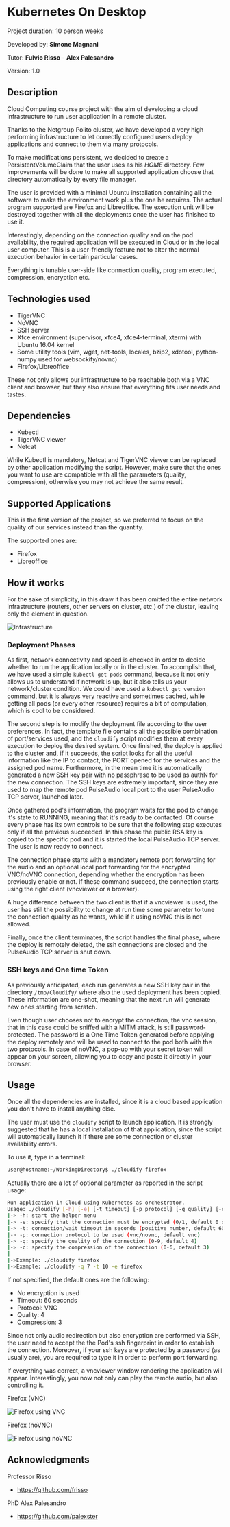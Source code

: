 # Kubernetes On Desktop

Project duration: 10 person weeks

Developed by: **Simone Magnani**

Tutor: **Fulvio Risso** - **Alex Palesandro**

Version: 1.0

## Description

Cloud Computing course project with the aim of developing a cloud infrastructure to run user application in a remote cluster.

Thanks to the Netgroup Polito cluster, we have developed a very high performing infrastructure to let correctly configured users deploy applications and connect to them via many protocols.

To make modifications persistent, we decided to create a PersistentVolumeClaim that the user uses as his *HOME* directory. Few improvements will be done to make all supported application choose that directory automatically by every file manager.

The user is provided with a minimal Ubuntu installation containing all the software to make the environment work plus the one he requires. The actual program supported are Firefox and Libreoffice. The execution unit will be destroyed together with all the deployments once the user has finished to use it.

Interestingly, depending on the connection quality and on the pod availability, the required application will be executed in Cloud or in the local user computer. This is a user-friendly feature not to alter the normal execution behavior in certain particular cases.

Everything is tunable user-side like connection quality, program executed, compression, encryption etc.

## Technologies used

* TigerVNC
* NoVNC
* SSH server
* Xfce environment (supervisor, xfce4, xfce4-terminal, xterm) with Ubuntu 16.04 kernel
* Some utility tools (vim, wget, net-tools, locales, bzip2, xdotool, python-numpy used for websockify/novnc)
* Firefox/Libreoffice

These not only allows our infrastructure to be reachable both via a VNC client and browser, but they also ensure that everything fits user needs and tastes.

## Dependencies

* Kubectl
* TigerVNC viewer
* Netcat

While Kubectl is mandatory, Netcat and TigerVNC viewer can be replaced by other application modifying the script. However, make sure that the ones you want to use are compatible with all the parameters (quality, compression), otherwise you may not achieve the same result.

## Supported Applications

This is the first version of the project, so we preferred to focus on the quality of our services instead than the quantity.

The supported ones are:

* Firefox
* Libreoffice

## How it works

For the sake of simplicity, in this draw it has been omitted the entire network infrastructure (routers, other servers on cluster, etc.) of the cluster, leaving only the element in question.  


![Infrastructure](res/Infrastructure.png)

### Deployment Phases

As first, network connectivity and speed is checked in order to decide whether to run the application locally or in the cluster. To accomplish that, we have used a simple `kubectl get pods` command, because it not only allows us to understand if network is up, but it also tells us your network/cluster condition. We could have used a `kubectl get version` command, but it is always very reactive and sometimes cached, while getting all pods (or every other resource) requires a bit of computation, which is cool to be considered.

The second step is to modify the deployment file according to the user preferences. In fact, the template file contains all the possible combination of port/services used, and the `cloudify` script modifies them at every execution to deploy the desired system. Once finished, the deploy is applied to the cluster and, if it succeeds, the script looks for all the useful information like the IP to contact, the PORT opened for the services and the assigned pod name. Furthermore, in the mean time it is automatically generated a new SSH key pair with no passphrase to be used as authN for the new connection. The SSH keys are extremely important, since they are used to map the remote pod PulseAudio local port to the user PulseAudio TCP server, launched later.

Once gathered pod's information, the program waits for the pod to change it's state to RUNNING, meaning that it's ready to be contacted. Of course every phase has its own controls to be sure that the following step executes only if all the previous succeeded. In this phase the public RSA key is copied to the specific pod and it is started the local PulseAudio TCP server. The user is now ready to connect.

The connection phase starts with a mandatory remote port forwarding for the audio and an optional local port forwarding for the encrypted VNC/noVNC connection, depending whether the encryption has been previously enable or not. If these command succeed, the connection starts using the right client (vncviewer or a browser).

A huge difference between the two client is that if a vncviewer is used, the user has still the possibility to change at run time some parameter to tune the connection quality as he wants, while if it using noVNC this is not allowed.

Finally, once the client terminates, the script handles the final phase, where the deploy is remotely deleted, the ssh connections are closed and the PulseAudio TCP server is shut down.

### SSH keys and One time Token

As previously anticipated, each run generates a new SSH key pair in the directory `/tmp/Cloudify/` where also the used deployment has been copied. These information are one-shot, meaning that the next run will generate new ones starting from scratch. 

Even though user chooses not to encrypt the connection, the vnc session, that in this case could be sniffed with a MITM attack, is still password-protected. The password is a One Time Token generated before applying the deploy remotely and will be used to connect to the pod both with the two protocols. In case of noVNC, a pop-up with your secret token will appear on your screen, allowing you to copy and paste it directly in your browser.


## Usage

Once all the dependencies are installed, since it is a cloud based application you don't have to install anything else.

The user must use the `cloudify` script to launch application. It is strongly suggested that he has a local installation of that application, since the script will automatically launch it if there are some connection or cluster availability errors.

To use it, type in a terminal:

```bash
user@hostname:~/WorkingDirectory$ ./cloudify firefox
```

Actually there are a lot of optional parameter as reported in the script usage:

```bash
Run application in Cloud using Kubernetes as orchestrator.
Usage: ./cloudify [-h] [-e] [-t timeout] [-p protocol] [-q quality] [-c compression] app_name
|-> -h: start the helper menu
|-> -e: specify that the connection must be encrypted (0/1, default 0 disabled)
|-> -t: connection/wait timeout in seconds (positive number, default 60)
|-> -p: connection protocol to be used (vnc/novnc, default vnc)
|-> -q: specify the quality of the connection (0-9, default 4)
|-> -c: specify the compression of the connection (0-6, default 3)
|
|->Example: ./cloudify firefox
|->Example: ./cloudify -q 7 -t 10 -e firefox
```

If not specified, the default ones are the following:
	
* No encryption is used
* Timeout: 60 seconds
* Protocol: VNC
* Quality: 4
* Compression: 3

Since not only audio redirection but also encryption are performed via SSH, the user need to accept the the Pod's ssh fingerprint in order to establish the connection. Moreover, if your ssh keys are protected by a password (as usually are), you are required to type it in order to perform port forwarding.

If everything was correct, a vncviewer window rendering the application will appear. Interestingly, you now not only can play the remote audio, but also controlling it. 

Firefox (VNC)

![Firefox using VNC](res/Firefox.png)

Firefox (noVNC)

![Firefox using noVNC](res/Firefox2.png)


## Acknowledgments

Professor Risso

* <https://github.com/frisso>

PhD Alex Palesandro

* <https://github.com/palexster>

